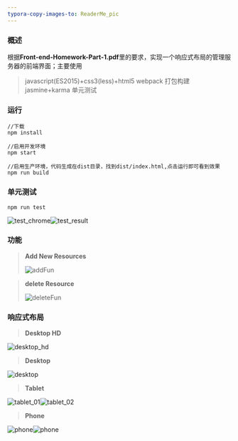 ```yaml
---
typora-copy-images-to: ReaderMe_pic
---
```


### 概述
根据**Front-end-Homework-Part-1.pdf**里的要求，实现一个响应式布局的管理服务器的前端界面；主要使用
> javascript(ES2015)+css3(less)+html5
> webpack 打包构建
> jasmine+karma 单元测试
### 运行
```
//下载
npm install

//启用开发环境
npm start

//启用生产环境，代码生成在dist目录，找到dist/index.html,点击运行即可看到效果
npm run build
```
### 单元测试
```
npm run test
```

![test_chrome](E:\05\code\cruise\ReaderMe_pic\test_chrome.png)![test_result](E:\05\code\cruise\ReaderMe_pic\test_result.png)

### 功能
> **Add New Resources**
>
> ![addFun](E:\05\code\cruise\ReaderMe_pic\addFun.png)

> **delete Resource**
>
> ![deleteFun](E:\05\code\cruise\ReaderMe_pic\deleteFun.png)

### 响应式布局
> **Desktop HD**

![desktop_hd](E:\05\code\cruise\ReaderMe_pic\desktop_hd.png)

> **Desktop**

![desktop](E:\05\code\cruise\ReaderMe_pic\desktop.png)

> **Tablet**

![tablet_01](E:\05\code\cruise\ReaderMe_pic\tablet_01.png)![tablet_02](E:\05\code\cruise\ReaderMe_pic\tablet_02.png)

> **Phone**

![phone](E:\05\code\cruise\ReaderMe_pic\phone_01.png)![phone](E:\05\code\cruise\ReaderMe_pic\phone_02.png)


